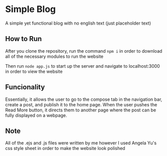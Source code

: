 # Simple Blog
A simple yet functional blog with no english text (just placeholder text)

## How to Run
After you clone the repository, run the command `npm i` in order to download all of the necessary modules to run the website

Then run `node app.js` to start up the server and navigate to localhost:3000 in order to view the website

## Funcionality
Essentially, it allows the user to go to the compose tab in the navigation bar, create a post, and publish it to the home page. When the user pushes the Read More button, it directs them to another page where the post can be fully displayed on a webpage. 

## Note
All of the .ejs and .js files were written by me however I used Angela Yu's css style sheet in order to make the website look polished
